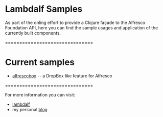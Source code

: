 Lambdalf Samples
================

As part of the onling effort to provide a Clojure façade to the Alfresco Foundation API, here you can find the sample usages and application of the currently built components.

===============================

Current samples
===============

- [alfrescobox](https://github.com/skuro/lambdalf-samples/tree/master/alfrescobox) -- a DropBox like feature for Alfresco


===============================

For more information you can visit:

* [lambdalf](https://github.com/skuro/lambdalf)
* my personal [blog](http://skuro.tk)
